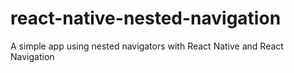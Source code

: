 # react-native-nested-navigation
A simple app using nested navigators with React Native and React Navigation
